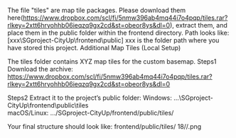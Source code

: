 The file "tiles" are map tile packages. Please download them here(https://www.dropbox.com/scl/fi/5nmw396ab4mq44i7o4pqp/tiles.rar?rlkey=2xtt6hryohhb06ieqzq9gx2cd&st=obeor8ys&dl=0), extract them, and place them in the public folder within the frontend directory. 
Path looks like:[xxx\SGproject-CityUp\frontend\public] xxx is the folder path where you have stored this project.
Additional Map Tiles (Local Setup)

The tiles folder contains XYZ map tiles for the custom basemap.
Steps1
Download the archive:
https://www.dropbox.com/scl/fi/5nmw396ab4mq44i7o4pqp/tiles.rar?rlkey=2xtt6hryohhb06ieqzq9gx2cd&st=obeor8ys&dl=0

Steps2
Extract it to the project’s public folder:
Windows: ...\SGproject-CityUp\frontend\public\tiles\
macOS/Linux: .../SGproject-CityUp/frontend/public/tiles/

Your final structure should look like:
frontend/public/tiles/
  18/<x>/<y>.png

